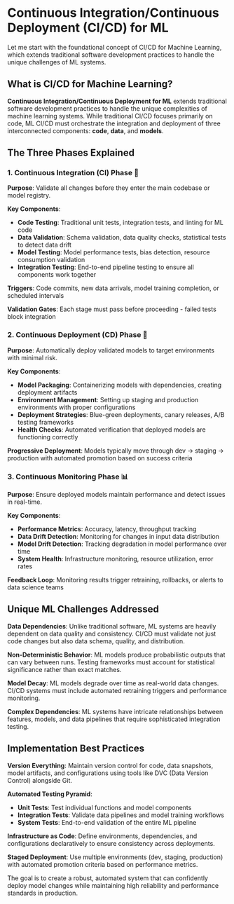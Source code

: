 # Continuous Integration/Continuous Deployment (CI/CD) for ML

Let me start with the foundational concept of CI/CD for Machine Learning, which extends traditional software development practices to handle the unique challenges of ML systems.

## What is CI/CD for Machine Learning?

**Continuous Integration/Continuous Deployment for ML** extends traditional software development practices to handle the unique complexities of machine learning systems. While traditional CI/CD focuses primarily on code, ML CI/CD must orchestrate the integration and deployment of three interconnected components: **code**, **data**, and **models**.

## The Three Phases Explained

### 1. Continuous Integration (CI) Phase 🔄

**Purpose**: Validate all changes before they enter the main codebase or model registry.

**Key Components**:
- **Code Testing**: Traditional unit tests, integration tests, and linting for ML code
- **Data Validation**: Schema validation, data quality checks, statistical tests to detect data drift
- **Model Testing**: Model performance tests, bias detection, resource consumption validation
- **Integration Testing**: End-to-end pipeline testing to ensure all components work together

**Triggers**: Code commits, new data arrivals, model training completion, or scheduled intervals

**Validation Gates**: Each stage must pass before proceeding - failed tests block integration

### 2. Continuous Deployment (CD) Phase 🚀

**Purpose**: Automatically deploy validated models to target environments with minimal risk.

**Key Components**:
- **Model Packaging**: Containerizing models with dependencies, creating deployment artifacts
- **Environment Management**: Setting up staging and production environments with proper configurations
- **Deployment Strategies**: Blue-green deployments, canary releases, A/B testing frameworks
- **Health Checks**: Automated verification that deployed models are functioning correctly

**Progressive Deployment**: Models typically move through dev → staging → production with automated promotion based on success criteria

### 3. Continuous Monitoring Phase 📊

**Purpose**: Ensure deployed models maintain performance and detect issues in real-time.

**Key Components**:
- **Performance Metrics**: Accuracy, latency, throughput tracking
- **Data Drift Detection**: Monitoring for changes in input data distribution
- **Model Drift Detection**: Tracking degradation in model performance over time
- **System Health**: Infrastructure monitoring, resource utilization, error rates

**Feedback Loop**: Monitoring results trigger retraining, rollbacks, or alerts to data science teams

## Unique ML Challenges Addressed

**Data Dependencies**: Unlike traditional software, ML systems are heavily dependent on data quality and consistency. CI/CD must validate not just code changes but also data schema, quality, and distribution.

**Non-Deterministic Behavior**: ML models produce probabilistic outputs that can vary between runs. Testing frameworks must account for statistical significance rather than exact matches.

**Model Decay**: ML models degrade over time as real-world data changes. CI/CD systems must include automated retraining triggers and performance monitoring.

**Complex Dependencies**: ML systems have intricate relationships between features, models, and data pipelines that require sophisticated integration testing.

## Implementation Best Practices

**Version Everything**: Maintain version control for code, data snapshots, model artifacts, and configurations using tools like DVC (Data Version Control) alongside Git.

**Automated Testing Pyramid**: 
- **Unit Tests**: Test individual functions and model components
- **Integration Tests**: Validate data pipelines and model training workflows  
- **System Tests**: End-to-end validation of the entire ML pipeline

**Infrastructure as Code**: Define environments, dependencies, and configurations declaratively to ensure consistency across deployments.

**Staged Deployment**: Use multiple environments (dev, staging, production) with automated promotion criteria based on performance metrics.

The goal is to create a robust, automated system that can confidently deploy model changes while maintaining high reliability and performance standards in production.
